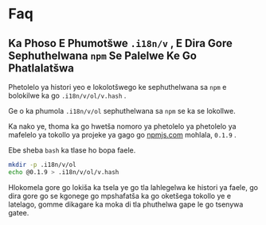 # Faq

## Ka Phoso E Phumotšwe `.i18n/v` , E Dira Gore Sephuthelwana `npm` Se Palelwe Ke Go Phatlalatšwa

Phetolelo ya histori yeo e lokolotšwego ke sephuthelwana sa `npm` e bolokilwe ka go `.i18n/v/ol/v.hash` .

Ge o ka phumola `.i18n/v/ol` sephuthelwana sa `npm` se ka se lokollwe.

Ka nako ye, thoma ka go hwetša nomoro ya phetolelo ya phetolelo ya mafelelo ya tokollo ya projeke ya gago go [npmjs.com](//npmjs.com) mohlala, `0.1.9` .

Ebe sheba `bash` ka tlase ho bopa faele.

```bash
mkdir -p .i18n/v/ol
echo @0.1.9 > .i18n/v/ol/v.hash
```

Hlokomela gore go lokiša ka tsela ye go tla lahlegelwa ke histori ya faele, go dira gore go se kgonege go mpshafatša ka go oketšega tokollo ye e latelago, gomme dikagare ka moka di tla phuthelwa gape le go tsenywa gatee.